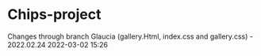 # Chips-project
Changes through branch Glaucia (gallery.Html, index.css and gallery.css) - 2022.02.24
2022-03-02
15:26